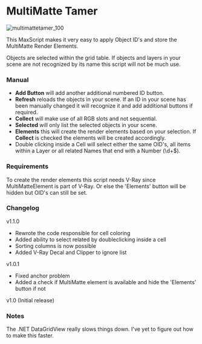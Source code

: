 # MultiMatte Tamer

![multimattetamer_100](https://user-images.githubusercontent.com/59408512/230003487-4078d82c-b12f-4b6b-bf16-43bc137c4145.png)

This MaxScript makes it very easy to apply Object ID's and store the MultiMatte Render Elements.

Objects are selected within the grid table. If objects and layers in your scene are not recognized by its name this script will not be much use.


### Manual

- **Add Button** will add another additional numbered ID button.
- **Refresh** reloads the objects in your scene. If an ID in your scene has been manually changed it will recognize it and add additional buttons if required.
- **Collect** will make use of all RGB slots and not sequential.
- **Selected** will only list the selected objects in your scene.
- **Elements** this will create the render elements based on your selection. If **Collect** is checked the elements will be created accordingly.
- Double clicking inside a Cell will select either the same OID's, all items within a Layer or all related Names that end with a Number (\d+$). 


### Requirements

To create the render elements this script needs V-Ray since MultiMatteElement is part of V-Ray. Or else the 'Elements' button will be hidden but OID's can still be set.


### Changelog

v1.1.0

- Rewrote the code responsible for cell coloring
- Added ability to select related by doubleclicking inside a cell
- Sorting columns is now possible
- Added V-Ray Decal and Clipper to ignore list

v1.0.1

- Fixed anchor problem
- Added a check if MultiMatte element is available and hide the 'Elements' button if not

v1.0 (Initial release)


### Notes

The .NET DataGridView really slows things down. I've yet to figure out how to make this faster.

